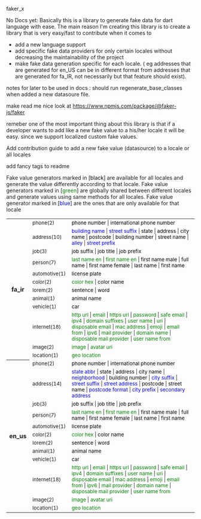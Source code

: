 faker_x

No Docs yet:
Basically this is a library to generate fake data for dart language with ease.
The main reason I'm creating this library is to create a library that is very easy/fast to contribute when it 
comes to 
- add a new language support 
- add specific fake data providers for only certain locales without decreasing the maintainability of the project
- make fake data generation specific for each locale. ( eg addresses that are generated for en_US can be in different format from addresses that are generated for fa_IR, not necessarily but that feature should exist).


notes for later to be used in docs :
should run regenerate_base_classes when added a new datasoure file.

make read me nice look at https://www.npmjs.com/package/@faker-js/faker

remeber one of the most important thing about this library is that if a developer wants to add 
like a new fake value to a his/her locale it will be easy. since we support localized custom fake values. 

Add contribution guide to add a new fake value (datasource) to a locale or all locales

add fancy tags to readme

Fake value generators marked in [<span style="color:black">black</span>] are available for all locales and generate the value differently according to that locale.
 Fake value generators marked in [<span style="color:green">green</span>] are globally shared between different locales and generate values using same methods for all locales.
Fake value generator marked in [<span style="color:blue">blue</span>] are the ones that are only available for that locale
<table>
<tr>
<th rowspan="12" scope="row">fa_ir</th>
<td><small>phone(2) </small></td>
<td><small><span style='color:black'>phone number</span> | <span style='color:black'>international phone number</span> </small></td>
</tr>
<tr>
<td><small>address(10) </small></td>
<td><small><span style='color:blue'>building name</span> | <span style='color:blue'>street suffix</span> | <span style='color:black'>state</span> | <span style='color:black'>address</span> | <span style='color:black'>city name</span> | <span style='color:black'>postcode</span> | <span style='color:black'>building number</span> | <span style='color:black'>street name</span> | <span style='color:blue'>alley</span> | <span style='color:blue'>street prefix</span></small></td>
</tr>
<tr>
<td><small>job(3) </small></td>
<td><small><span style='color:black'>job suffix</span> | <span style='color:black'>job title</span> | <span style='color:black'>job prefix</span></small></td>
</tr>
<tr>
<td><small>person(7) </small></td>
<td><small><span style='color:green'>last name en</span> | <span style='color:green'>first name en</span> | <span style='color:black'>first name male</span> | <span style='color:black'>full name</span> | <span style='color:black'>first name female</span> | <span style='color:black'>last name</span> | <span style='color:black'>first name</span></small></td>
</tr>
<tr>
<td><small>automotive(1) </small></td>
<td><small><span style='color:black'>license plate</span></small></td>
</tr>
<tr>
<td><small>color(2) </small></td>
<td><small><span style='color:green'>color hex</span> | <span style='color:black'>color name</span></small></td>
</tr>
<tr>
<td><small>lorem(2) </small></td>
<td><small><span style='color:black'>sentence</span> | <span style='color:black'>word</span></small></td>
</tr>
<tr>
<td><small>animal(1) </small></td>
<td><small><span style='color:black'>animal name</span></small></td>
</tr>
<tr>
<td><small>vehicle(1) </small></td>
<td><small><span style='color:black'>car</span></small></td>
</tr>
<tr>
<td><small>internet(18) </small></td>
<td><small><span style='color:green'>http url</span> | <span style='color:green'>email</span> | <span style='color:green'>https url</span> | <span style='color:green'>password</span> | <span style='color:green'>safe email</span> | <span style='color:green'>ipv4</span> | <span style='color:green'>domain suffixes</span> | <span style='color:green'>user name</span> | <span style='color:green'>uri</span> | <span style='color:green'>disposable email</span> | <span style='color:green'>mac address</span> | <span style='color:green'>emoji</span> | <span style='color:green'>email from</span> | <span style='color:green'>ipv6</span> | <span style='color:green'>mail provider</span> | <span style='color:green'>domain name</span> | <span style='color:green'>disposable mail provider</span> | <span style='color:green'>user name from</span></small></td>
</tr>
<tr>
<td><small>image(2) </small></td>
<td><small><span style='color:green'>image</span> | <span style='color:green'>avatar uri</span></small></td>
</tr>
<tr>
<td><small>location(1) </small></td>
<td><small><span style='color:green'>geo location</span></small></td>
</tr>
<tr>
<th rowspan="12" scope="row">en_us</th>
<td><small>phone(2) </small></td>
<td><small><span style='color:black'>phone number</span> | <span style='color:black'>international phone number</span> </small></td>
</tr>
<tr>
<td><small>address(14) </small></td>
<td><small><span style='color:blue'>state abbr</span> | <span style='color:black'>state</span> | <span style='color:black'>address</span> | <span style='color:black'>city name</span> | <span style='color:blue'>neighborhood</span> | <span style='color:black'>building number</span> | <span style='color:blue'>city suffix</span> | <span style='color:blue'>street suffix</span> | <span style='color:blue'>street address</span> | <span style='color:black'>postcode</span> | <span style='color:black'>street name</span> | <span style='color:blue'>postcode format</span> | <span style='color:blue'>city prefix</span> | <span style='color:blue'>secondary address</span></small></td>
</tr>
<tr>
<td><small>job(3) </small></td>
<td><small><span style='color:black'>job suffix</span> | <span style='color:black'>job title</span> | <span style='color:black'>job prefix</span></small></td>
</tr>
<tr>
<td><small>person(7) </small></td>
<td><small><span style='color:green'>last name en</span> | <span style='color:green'>first name en</span> | <span style='color:black'>first name male</span> | <span style='color:black'>full name</span> | <span style='color:black'>first name female</span> | <span style='color:black'>last name</span> | <span style='color:black'>first name</span></small></td>
</tr>
<tr>
<td><small>automotive(1) </small></td>
<td><small><span style='color:black'>license plate</span></small></td>
</tr>
<tr>
<td><small>color(2) </small></td>
<td><small><span style='color:green'>color hex</span> | <span style='color:black'>color name</span></small></td>
</tr>
<tr>
<td><small>lorem(2) </small></td>
<td><small><span style='color:black'>sentence</span> | <span style='color:black'>word</span></small></td>
</tr>
<tr>
<td><small>animal(1) </small></td>
<td><small><span style='color:black'>animal name</span></small></td>
</tr>
<tr>
<td><small>vehicle(1) </small></td>
<td><small><span style='color:black'>car</span></small></td>
</tr>
<tr>
<td><small>internet(18) </small></td>
<td><small><span style='color:green'>http url</span> | <span style='color:green'>email</span> | <span style='color:green'>https url</span> | <span style='color:green'>password</span> | <span style='color:green'>safe email</span> | <span style='color:green'>ipv4</span> | <span style='color:green'>domain suffixes</span> | <span style='color:green'>user name</span> | <span style='color:green'>uri</span> | <span style='color:green'>disposable email</span> | <span style='color:green'>mac address</span> | <span style='color:green'>emoji</span> | <span style='color:green'>email from</span> | <span style='color:green'>ipv6</span> | <span style='color:green'>mail provider</span> | <span style='color:green'>domain name</span> | <span style='color:green'>disposable mail provider</span> | <span style='color:green'>user name from</span></small></td>
</tr>
<tr>
<td><small>image(2) </small></td>
<td><small><span style='color:green'>image</span> | <span style='color:green'>avatar uri</span></small></td>
</tr>
<tr>
<td><small>location(1) </small></td>
<td><small><span style='color:green'>geo location</span></small></td>
</tr>
</table>
